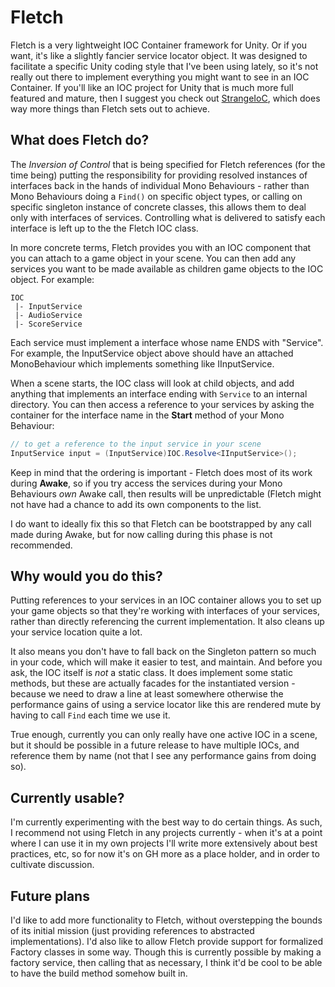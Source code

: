 # Fletch

Fletch is a very lightweight IOC Container framework for Unity. Or if you want, it's like a slightly fancier service locator object. It was designed to facilitate a specific Unity coding style that I've been using lately, so it's not really out there to implement everything you might want to see in an IOC Container. If you'll like an IOC project for Unity that is much more full featured and mature, then I suggest you check out [StrangeIoC](http://strangeioc.github.io/strangeioc/), which does way more things than Fletch sets out to achieve.

## What does Fletch do?

The *Inversion of Control* that is being specified for Fletch references (for the time being) putting the responsibility for providing resolved instances of interfaces back in the hands of individual Mono Behaviours - rather than Mono Behaviours doing a `Find()` on specific object types, or calling on specific singleton instance of concrete classes, this allows them to deal only with interfaces of services. Controlling what is delivered to satisfy each interface is left up to the the Fletch IOC class.

In more concrete terms, Fletch provides you with an IOC component that you can attach to a game object in your scene. You can then add any services you want to be made available as children game objects to the IOC object. For example:

```
IOC
 |- InputService
 |- AudioService
 |- ScoreService
```

Each service must implement a interface whose name ENDS with "Service". For example, the InputService object above should have an attached MonoBehaviour which implements something like IInputService.

When a scene starts, the IOC class will look at child objects, and add anything that implements an interface ending with `Service` to an internal directory. You can then access a reference to your services by asking the container for the interface name in the **Start** method of your Mono Behaviour:

```csharp
// to get a reference to the input service in your scene
InputService input = (InputService)IOC.Resolve<IInputService>();
```

Keep in mind that the ordering is important - Fletch does most of its work during **Awake**, so if you try access the services during your Mono Behaviours *own* Awake call, then results will be unpredictable (Fletch might not have had a chance to add its own components to the list.

I do want to ideally fix this so that Fletch can be bootstrapped by any call made during Awake, but for now calling during this phase is not recommended.

## Why would you do this?

Putting references to your services in an IOC container allows you to set up your game objects so that they're working with interfaces of your services, rather than directly referencing the current implementation. It also cleans up your service location quite a lot.

It also means you don't have to fall back on the Singleton pattern so much in your code, which will make it easier to test, and maintain. And before you ask, the IOC itself is *not* a static class. It does implement some static methods, but these are actually facades for the instantiated version - because we need to draw a line at least somewhere otherwise the performance gains of using a service locator like this are rendered mute by having to call `Find` each time we use it.

True enough, currently you can only really have one active IOC in a scene, but it should be possible in a future release to have multiple IOCs, and reference them by name (not that I see any performance gains from doing so).

## Currently usable?

I'm currently experimenting with the best way to do certain things. As such, I recommend not using Fletch in any projects currently - when it's at a point where I can use it in my own projects I'll write more extensively about best practices, etc, so for now it's on GH more as a place holder, and in order to cultivate discussion.

## Future plans

I'd like to add more functionality to Fletch, without overstepping the bounds of its initial mission (just providing references to abstracted implementations). I'd also like to allow Fletch provide support for formalized Factory classes in some way. Though this is currently possible by making a factory service, then calling that as necessary, I think it'd be cool to be able to have the build method somehow built in.